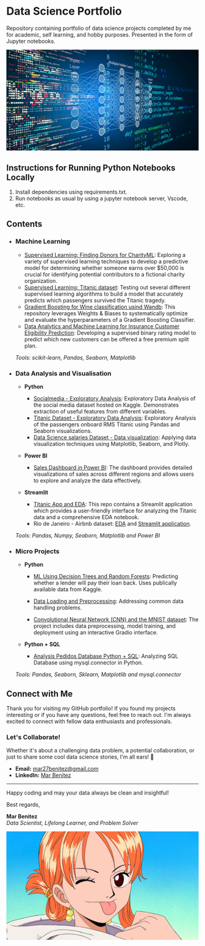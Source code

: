 # Data Science Portfolio
Repository containing portfolio of data science projects completed by me for academic, self learning, and hobby purposes. Presented in the form of Jupyter notebooks.

![banner](https://github.com/MarBenitez/data-science-portfolio/blob/main/1698687032286.png)

## Instructions for Running Python Notebooks Locally
1. Install dependencies using requirements.txt.
2. Run notebooks as usual by using a jupyter notebook server, Vscode, etc.

## Contents

- ### Machine Learning
	- [Supervised Learning: Finding Donors for CharityML](https://github.com/MarBenitez/data-science-portfolio/blob/main/finding_donors/charityML.ipynb): Exploring a variety of supervised learning techniques to develop a predictive model for determining whether someone earns over $50,000 is crucial for identifying potential contributors to a fictional charity organization.
	- [Supervised Learning: Titanic dataset](https://github.com/MarBenitez/data-science-portfolio/blob/main/titanic/titanic_FE_ML.ipynb): Testing out several different supervised learning algorithms to build a model that accurately predicts which passengers survived the Titanic tragedy.
  	- [Gradient Boosting for Wine classification usind Wandb](https://github.com/MarBenitez/gradient-boosting-class-wine-wandb): This repository leverages Weights & Biases to systematically optimize and evaluate the hyperparameters of a Gradient Boosting Classifier.
	- [Data Analytics and Machine Learning for Insurance Customer Eligibility Prediction](https://github.com/MarBenitez/insurance-machine-learning): Developing a supervised binary rating model to predict which new customers can be offered a free premium split plan.


	_Tools: scikit-learn, Pandas, Seaborn, Matplotlib_

- ### Data Analysis and Visualisation
	- __Python__
		- [Socialmedia - Exploratory Analysis](https://github.com/MarBenitez/data-science-portfolio/blob/main/socialmedia%20EDA/socialmedia_EDA.ipynb): Exploratory Data Analysis of the social media dataset hosted on Kaggle. Demonstrates extraction of useful features from different variables.
  		- [Titanic Dataset - Exploratory Data Analysis](https://github.com/MarBenitez/data-science-portfolio/blob/main/titanic/titanic_EDA.ipynb): Exploratory Analysis of the passengers onboard RMS Titanic using Pandas and Seaborn visualizations.
  		- [Data Science salaries Dataset - Data visualization](https://github.com/MarBenitez/visualization-practice/tree/main): Applying data visualization techniques using Matplotlib, Seaborn, and Plotly.
      
	- __Power BI__
		- [Sales Dashboard in Power BI](https://github.com/MarBenitez/sales-dashboard-powerbi): The dashboard provides detailed visualizations of sales across different regions and allows users to explore and analyze the data effectively.
 
   	- __Streamlit__
		- [Titanic App and EDA](https://github.com/MarBenitez/thorough-analysis-titanic): This repo contains a Streamlit application which provides a user-friendly interface for analyzing the Titanic data and a comprehensive EDA notebook.
   	 	- Rio de Janeiro - Airbnb dataset: [EDA](https://github.com/MarBenitez/airbnb-rio-analysis-nb) and [Streamlit application](https://github.com/MarBenitez/airbnb-rio-streamlit-app).
		
	_Tools: Pandas, Numpy, Seaborn, Matplotlib and Power BI_


- ### Micro Projects

	- __Python__
		 -  [ML Using Decision Trees and Random Forests](https://github.com/MarBenitez/data-science-portfolio/blob/main/micro%20projects/lending%20loan%20ML/loan_ML_DC_RF.ipynb): Predicting whether a lender will pay their loan back. Uses publically available data from Kaggle.
     
		 - [Data Loading and Preprocessing](https://github.com/MarBenitez/load-preprocessing): Addressing common data handling problems.

		 - [Convolutional Neural Network (CNN) and the MNIST dataset](https://github.com/MarBenitez/ocr-mnist-tensorflow/blob/main/ocr_mnist.ipynb): The project includes data preprocessing, model training, and deployment using an interactive Gradio interface.

	- __Python + SQL__
		 -  [Analysis Pedidos Database Python + SQL](https://github.com/MarBenitez/Analisis-DB-Pedidos-SQL-Python): Analyzing SQL Database using mysql.connector in Python.
   		

		
	_Tools: Pandas, Seaborn, Sklearn, Matplotlib and mysql.connector_


## Connect with Me

Thank you for visiting my GitHub portfolio! If you found my projects interesting or if you have any questions, feel free to reach out. I'm always excited to connect with fellow data enthusiasts and professionals.

### Let's Collaborate!

Whether it's about a challenging data problem, a potential collaboration, or just to share some cool data science stories, I'm all ears! 🚀

- **Email:** [mar27benitez@gmail.com](mailto:mar27benitez@gmail.com)
- **LinkedIn:** [Mar Benitez](https://www.linkedin.com/in/mar-benitez-506910192/)

---

Happy coding and may your data always be clean and insightful!

Best regards,

**Mar Benitez**  
_Data Scientist, Lifelong Learner, and Problem Solver_

![bye](https://github.com/MarBenitez/data-science-portfolio/blob/main/1200x675.jpg)
